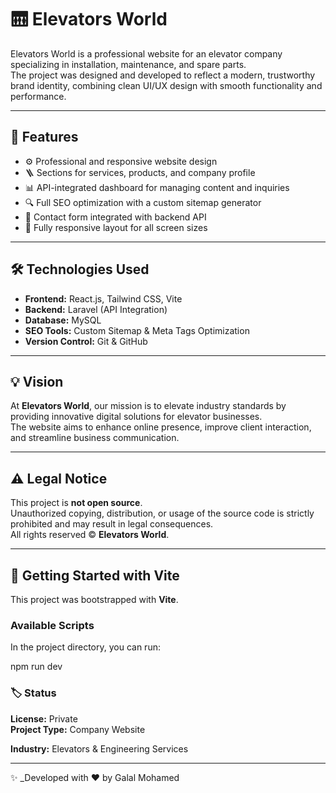 # 🛗 Elevators World

Elevators World is a professional website for an elevator company specializing in installation, maintenance, and spare parts.  
The project was designed and developed to reflect a modern, trustworthy brand identity, combining clean UI/UX design with smooth functionality and performance.

---

## 🚀 Features
- ⚙️ Professional and responsive website design  
- 🪜 Sections for services, products, and company profile  
- 📊 API-integrated dashboard for managing content and inquiries  
- 🔍 Full SEO optimization with a custom sitemap generator  
- 📧 Contact form integrated with backend API  
- 📱 Fully responsive layout for all screen sizes  

---

## 🛠️ Technologies Used
- **Frontend:** React.js, Tailwind CSS, Vite  
- **Backend:** Laravel (API Integration)  
- **Database:** MySQL  
- **SEO Tools:** Custom Sitemap & Meta Tags Optimization  
- **Version Control:** Git & GitHub  

---

## 💡 Vision
At **Elevators World**, our mission is to elevate industry standards by providing innovative digital solutions for elevator businesses.  
The website aims to enhance online presence, improve client interaction, and streamline business communication.

---

## ⚠️ Legal Notice
This project is **not open source**.  
Unauthorized copying, distribution, or usage of the source code is strictly prohibited and may result in legal consequences.  
All rights reserved © **Elevators World**.

---

## 🧩 Getting Started with Vite
This project was bootstrapped with **Vite**.

### Available Scripts
In the project directory, you can run:

npm run dev


### 🏷️ Status
**License:** Private  
**Project Type:** Company Website

**Industry:** Elevators & Engineering Services

---

✨ _Developed with ❤️ by Galal Mohamed
